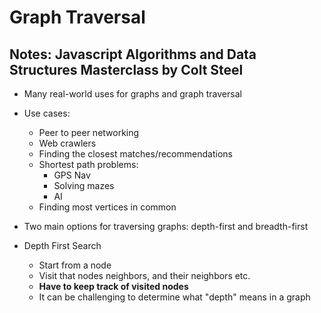 # Graph Traversal

## Notes: Javascript Algorithms and Data Structures Masterclass by Colt Steel

- Many real-world uses for graphs and graph traversal
- Use cases:
  - Peer to peer networking
  - Web crawlers
  - Finding the closest matches/recommendations
  - Shortest path problems:
    - GPS Nav
    - Solving mazes
    - AI
  - Finding most vertices in common

- Two main options for traversing graphs: depth-first and breadth-first

- Depth First Search
  - Start from a node
  - Visit that nodes neighbors, and their neighbors etc.
  - **Have to keep track of visited nodes**
  - It can be challenging to determine what "depth" means in a graph
